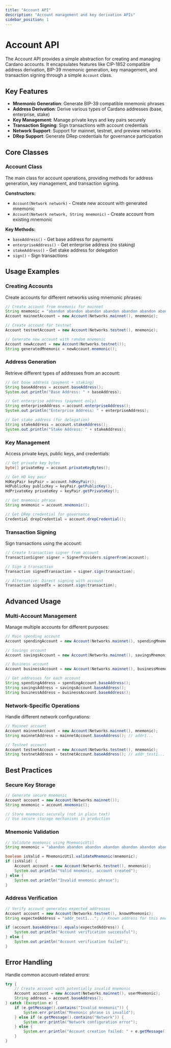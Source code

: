 ```yaml
---
title: "Account API"
description: "Account management and key derivation APIs"
sidebar_position: 1
---
```


# Account API

The Account API provides a simple abstraction for creating and managing Cardano accounts. It encapsulates features like CIP-1852 compatible address derivation, BIP-39 mnemonic generation, key management, and transaction signing through a simple `Account` class.

## Key Features

- **Mnemonic Generation**: Generate BIP-39 compatible mnemonic phrases
- **Address Derivation**: Derive various types of Cardano addresses (base, enterprise, stake)
- **Key Management**: Manage private keys and key pairs securely
- **Transaction Signing**: Sign transactions with account credentials
- **Network Support**: Support for mainnet, testnet, and preview networks
- **DRep Support**: Generate DRep credentials for governance participation

## Core Classes

### Account Class
The main class for account operations, providing methods for address generation, key management, and transaction signing.

**Constructors:**
- `Account(Network network)` - Create new account with generated mnemonic
- `Account(Network network, String mnemonic)` - Create account from existing mnemonic

**Key Methods:**
- `baseAddress()` - Get base address for payments
- `enterpriseAddress()` - Get enterprise address (no staking)
- `stakeAddress()` - Get stake address for delegation
- `sign()` - Sign transactions

## Usage Examples

### Creating Accounts

Create accounts for different networks using mnemonic phrases:

```java
// Create account from mnemonic for mainnet
String mnemonic = "abandon abandon abandon abandon abandon abandon abandon abandon abandon abandon abandon about";
Account mainnetAccount = new Account(Networks.mainnet(), mnemonic);

// Create account for testnet
Account testnetAccount = new Account(Networks.testnet(), mnemonic);

// Generate new account with random mnemonic
Account newAccount = new Account(Networks.testnet());
String generatedMnemonic = newAccount.mnemonic();
```

### Address Generation

Retrieve different types of addresses from an account:

```java
// Get base address (payment + staking)
String baseAddress = account.baseAddress();
System.out.println("Base Address: " + baseAddress);

// Get enterprise address (payment only)
String enterpriseAddress = account.enterpriseAddress();
System.out.println("Enterprise Address: " + enterpriseAddress);

// Get stake address (for delegation)
String stakeAddress = account.stakeAddress();
System.out.println("Stake Address: " + stakeAddress);
```

### Key Management

Access private keys, public keys, and credentials:

```java
// Get private key bytes
byte[] privateKey = account.privateKeyBytes();

// Get HD key pair
HdKeyPair keyPair = account.hdKeyPair();
HdPublicKey publicKey = keyPair.getPublicKey();
HdPrivateKey privateKey = keyPair.getPrivateKey();

// Get mnemonic phrase
String mnemonic = account.mnemonic();

// Get DRep credential for governance
Credential drepCredential = account.drepCredential();
```

### Transaction Signing

Sign transactions using the account:

```java
// Create transaction signer from account
TransactionSigner signer = SignerProviders.signerFrom(account);

// Sign a transaction
Transaction signedTransaction = signer.sign(transaction);

// Alternative: Direct signing with account
Transaction signedTx = account.sign(transaction);
```

## Advanced Usage

### Multi-Account Management

Manage multiple accounts for different purposes:

```java
// Main spending account
Account spendingAccount = new Account(Networks.mainnet(), spendingMnemonic);

// Savings account
Account savingsAccount = new Account(Networks.mainnet(), savingsMnemonic);

// Business account
Account businessAccount = new Account(Networks.mainnet(), businessMnemonic);

// Get addresses for each account
String spendingAddress = spendingAccount.baseAddress();
String savingsAddress = savingsAccount.baseAddress();
String businessAddress = businessAccount.baseAddress();
```

### Network-Specific Operations

Handle different network configurations:

```java
// Mainnet account
Account mainnetAccount = new Account(Networks.mainnet(), mnemonic);
String mainnetAddress = mainnetAccount.baseAddress(); // addr1...

// Testnet account
Account testnetAccount = new Account(Networks.testnet(), mnemonic);
String testnetAddress = testnetAccount.baseAddress(); // addr_test1...

```

## Best Practices

### Secure Key Storage

```java
// Generate secure mnemonic
Account account = new Account(Networks.mainnet());
String mnemonic = account.mnemonic();

// Store mnemonic securely (not in plain text)
// Use secure storage mechanisms in production
```

### Mnemonic Validation

```java
// Validate mnemonic using MnemonicUtil
String mnemonic = "abandon abandon abandon abandon abandon abandon abandon abandon abandon abandon abandon about";

boolean isValid = MnemonicUtil.validateMnemonic(mnemonic);
if (isValid) {
    Account account = new Account(Networks.testnet(), mnemonic);
    System.out.println("Valid mnemonic, account created");
} else {
    System.out.println("Invalid mnemonic phrase");
}
```

### Address Verification

```java
// Verify account generates expected addresses
Account account = new Account(Networks.testnet(), knownMnemonic);
String expectedAddress = "addr_test1..."; // Known address for this mnemonic

if (account.baseAddress().equals(expectedAddress)) {
    System.out.println("Account verification successful");
} else {
    System.out.println("Account verification failed");
}
```

## Error Handling

Handle common account-related errors:

```java
try {
    // Create account with potentially invalid mnemonic
    Account account = new Account(Networks.mainnet(), userMnemonic);
    String address = account.baseAddress();
} catch (Exception e) {
    if (e.getMessage().contains("Invalid mnemonic")) {
        System.err.println("Mnemonic phrase is invalid");
    } else if (e.getMessage().contains("Network")) {
        System.err.println("Network configuration error");
    } else {
        System.err.println("Account creation failed: " + e.getMessage());
    }
}
```
